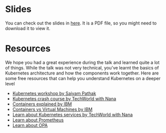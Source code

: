 # Slides

You can check out the slides in [here](KubeNation.pdf). It is a PDF file, so you might need to download it to view it.

# Resources

We hope you had a great experience during the talk and learned quite a lot of things.
While the talk was not very technical, you've learnt the basics of Kubernetes architecture and how the components work together.
Here are some free resources that can help you understand Kubernetes on a deeper level 

- [Kubernetes workshop by Saiyam Pathak](https://www.youtube.com/live/PN3VqbZqmD8?si=_IR9NOUOh5r6RNby)
- [Kubernetes crash course by TechWorld with Nana](https://youtu.be/s_o8dwzRlu4?si=RircMCz__O-7oPaN)
- [Containers explained by IBM](https://youtu.be/0qotVMX-J5s?si=Mhp-zrd_egLpW2Ky)
- [Containers vs Virtual Machines by IBM](https://www.youtube.com/watch?v=cjXI-yxqGTI)
- [Learn about Kubernetes services by TechWorld with Nana](https://youtu.be/T4Z7visMM4E?si=rOYYY4XlFsOvln6U)
- [Learn about Prometheus](https://prometheus.io/)
- [Learn about OPA](https://www.openpolicyagent.org/)
